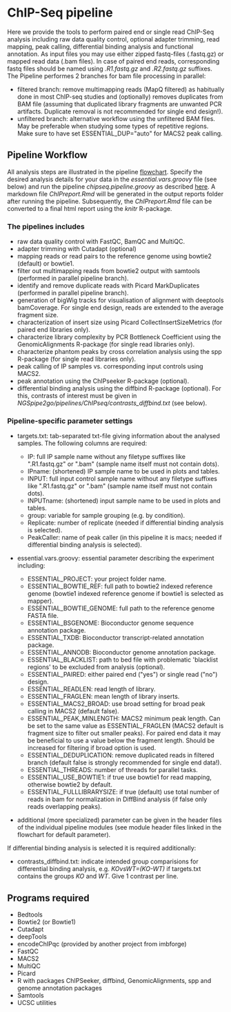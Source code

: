 # ChIP-Seq pipeline
Here we provide the tools to perform paired end or single read ChIP-Seq analysis including raw data quality control, optional adapter trimming, read mapping, peak calling, differential binding analysis and functional annotation. As input files you may use either zipped fastq-files (.fastq.gz) or mapped read data (.bam files). In case of paired end reads, corresponding fastq files should be named using *.R1.fastq.gz* and *.R2.fastq.gz* suffixes. The Pipeline performes 2 branches for bam file processing in parallel:
- filtered branch: remove multimapping reads (MapQ filtered) as habitually done in most ChIP-seq studies and (optionally) removes duplicates from BAM file (assuming that duplicated library fragments are unwanted PCR artifacts. Duplicate removal is not recommended for single end design!).
- unfiltered branch: alternative workflow using the unfiltered BAM files. May be preferable when studying some types of repetitive regions. Make sure to have set ESSENTIAL_DUP="auto" for MACS2 peak calling.


## Pipeline Workflow
All analysis steps are illustrated in the pipeline [flowchart](https://viewer.diagrams.net/?highlight=0000ff&edit=_blank&layers=1&nav=1&title=NGSpipe2go_ChIPseq_pipeline.html#R7R1Zc9o699cw0z7AeAEDj9lIc2%2B%2FNE3S296%2BZIwtQDfGdmyTpb%2F%2B02q8CCPAG03TmSaWZVs6Ojq7zunoZ8vXy8D0F%2F%2FzbOB0NMV%2B7ejnHU1T9cEA%2FcItb7RlxBvmAbRZp3XDHfwFWKPCWlfQBmGqY%2BR5TgT9dKPluS6wolSbGQTeS7rbzHPSX%2FXNOcg13Fmmk2%2F9Du1owVpVY7y%2B8QnA%2BYJ9eqQN6Y2paT3OA2%2Flsu%2B5ngvonaXJX8PmGC5M23tJNOkXHf0s8LyI%2FrV8PQMOBiuHGH1usuFuPOQAuJHMA%2Bf%2FvYXn3%2F55evy1OBvezFRwFSndeHDRG4cFsBFo2KUXRAtv7rmmc7FuPSXzBfi1Crr6b7X0ef%2B56aOW9VOfPQ81nKu4G4iiN7by5iryUNMiWjrsLniF0Q%2F8wt6AXf2buHP%2Byr5FLt74hRsFb4mH8OW%2FyXvrx8gVfy6MzCBiIzHwtbcKLHADArgEEQjufNOC7jx%2B1E50RU%2FOQbShaxgF3mOMP2h9T%2FNLxFaNfpI2PVvXX%2B%2B%2Br%2F5anf%2F6eX91P%2Fk3fP7Z1Rni0Q8WdOyzBcSrlvgEQ4FL4KGBBm%2BoQwAcM4LPaYQ32b6Zx%2F3WCIT%2BYDgkxqdPyl%2BzxfUocp4Xt9PrT3eTh1%2BfunxDP5vOin2qoxkOmsGpDZ%2FxFx04d8kN42mFUf80INsqvkR%2Fzdlv8tg0yLaggZF38dYM%2FiawyjGnwDmNt%2BiZ53gB6aRPyI9w0Waey7FDxWtum%2BGCILuaQn18NYOOk3ypgv%2FFL%2BV3CE3QT%2BeBaUOECJlmy1tCi2HQ3DHDkGMTJxcK%2BWyEFs%2FDgOuOlSLMegZBBF4LMYHdHRl6T2NkmpHtrqqqcdtLghAO2bIuEjSwr%2FR7g8PRSIjV6rvGowsD%2F6sCj%2BASMbKT0Kc8VC0HkbSRmsKikZJDoL4yziPQkNOuQ9Dnv9l1%2BHn2%2Bvp2u%2FoJtSH8ca%2F80x0czNTqZmFqioHhPbiNh5XIa%2FKsRghVtSlOIxyNcXRrrKTXWG92icX99KbWuGjYm5hAhsBnGzABTmEIZw34Rjcka3yCOqh9%2F1XAN860zkmSV9DX5VhI2Z%2FNzuZscXXTvQNP6Ikb6AMHImqPhnZaOAYhs9swAQEoKYs9cAaHwaFLsBBG5hQ9jZCeTx3pmGAGXUikIYQ%2B%2BL8tcyxnQUzMvQIwS71hEUVYQz3BaK5N5jBCkkIvcPyei7aZNoHL6cxDWw79eX15h%2BegzT100cVr5nhTvCnMECkS6A8%2BwxD9jdc8xEs%2BsRZIBQZPPX63hyQQ7%2FktP8zNHTloTEmUKAdcoW%2B6Mm1oELs114zFrd4gjmfaIbZC4FXHNgfPXjkYgxTTtfEGCkPEKqDpULZhEqW1JBpRwvZ%2BBdYqIsNNbG%2B0YfBrkVpNNv6HEHxEv0ijb8IAkHmR2X3wyS0bhFgVkJ%2FVZjm%2FFGFYSQnDeWWqrwqUqWEJorDYPiBgoRkAIA3Bx38iDcJHugSeOhWDuOwx4g2xCawvBFYhD5eGoJqDmCYAGG%2BTFkTY9248SPCWfayb0YCH6Rd4s1mIKXlmEeJBH6DhNqqj8L%2F%2FTcmyu8mvdaooqiYrwNYkv34LQfBl%2Bh%2FWoxEZxuYBkZEiTxyn3iumjcRoiKnj1AtsEHRRM5ZjMIg44hPaqSAsH8R3ksbmEyL36KCP%2F8U9fNO243dr7RNn6PqFvehVYKlJ3ywSWwTsiAuKeZBvhmeWU4FlclCKhVY7jC2861tKrlcM9kQvbTPso6lnv%2BUac4wrsnnL1U0he1t3zD%2FKWyBvmK0IccKvVEJz6ROouUg0SLwQSn0EN%2BYHXTiN5HcOnwqZA32lEiFaUywEVDWp65tv9%2BUvj%2Buvok0rVPv0Sl42NremVw6TUn%2FfSbCH%2BSS8WWKxqh74LfAdaJnR%2FmvirpZTTKbpuIM937fzwG%2BA%2BXhmOs4WJaRw5Al4%2B%2Bh1mALv80bh2HGjiDYTzkX4S1KHKJbvtITgwQTChKyHxWEEcueEuTEiLMCdcqeGA2b4Mx7qNXOI8R57CDopUa4MXSVtt1d1kegtkL3Vwe4CE7pMyEw7CMra6I%2BgLC8oc%2FXuaARlXyizLdHwoUvFMsVfy8a0vUt2C75nJO4hpI%2B6bAedEMHMpdaObRbWm7XxIWckkTau%2Btm2Ra7XXlOlpADfHInF%2BdPO2gC6gyVN1NaMThAbqXrPZhBuNHBu6pbXE5huVLBYG%2BCUW8NqViwjSfiB9wxtsM1cJxInkpM7je1%2F1%2BjBFJBSABF8lz7WxW5hOINW%2BuvKB8%2BPeh9lhyEC5lZmqRUzy13Y4ssCRgDH5eBnXwISj1Q%2Bq9RHQzlWOd49QmJ%2FTilyl9Vq6%2BMfbK2xr59axX4Fxj5hlJ2q5hbit5Nh6oqpS4XR7C8o6dIucaNsSYk8ehIE5luig49RNdyMu0M17VdQmal6ItlfH2sZzKYjkMTzbWJcLCRNELP%2FekZYjowE9bRCxD3CgLA8hFCeE%2Buk5guBKXFw4XkgweGxwxw2pUkkscMMd8WOInTjyeot0Gfx%2Fa2Mi2LRRsYlorYZZsYMjJ%2FJ1blubGBhJJiMvVgpXREcKMMUsozz3E01BHTZ2N1rJcPdfn2Pzu%2BVHz%2F%2FmtxeBEvVvr98u%2Bqq40IaCpyp99I4%2BayOXPUlydWg9HjgvchVP%2BMG7TM1fk%2Fyk0ORya1hXf44X9yCz0%2FW7N%2B3%2By9nv7qNWgqUFJoM9%2BKytYaEyWJUv182Rsk6tIWLrOqNrnIt5xOqXWUhWEuXcg5aZP3wRS71WEqaBwzbbweU3t38oEnT%2FMJI8wuNBYxvEm%2Bz%2FXWlXP4S3F3cLNTpyph9ezqH56fewwnsNkp5ytDiducvFYovwo1fOjbKkiHhgvdLpULsoEbLcSC14s0IHO1CguEfJKgWCYRQb0weEY6mWPf8gwMVEYJhq5BAPfzI0R8s2AMLBjVhgbSNc%2Bq9RBBo0kZO3pIIW7wFpt3BLkPfx8buLf7KTScQaNOHkETEYF%2BdTw%2FI4ID4j5uer8GYunbuMlDtYFHtJxa3SotqyaE0zLwem%2BcNht4NmVALXRmC83TbPd3kGAfzdyt7hF18WUU07A8n50Ad1psnsXOUJ6toSzUXZ0FxG2%2BzeBqQnrSh51XW45Zxhh8eCJY8XM4Pm0%2FMJXQw%2Fn0CzjPAb%2B3U4Rof9kdpVdzQ8qjPt8eBqC%2BJ58OW4bmSQ%2FUAhCsHG0TaiOwfEJKhuQH7YycOsmToXm%2BszDmczUCwjomhQ3FgGNU%2BlBv6bdN1eSqOlu3uCnZy3xCkAhHt5JFW1U4etX4nO968pdsYjazLuZTlOQ6SFsjpScqxgGktOjz26x0gs6FLInMZbOnv58sH%2F%2Bz%2BW3S9BMbNcnUdPVwfv%2Fl4mwNjf2WQZ4LZqgyOG7MLFY67NfQpL1EHwEdo01ISlQ5frjr%2BGKcUxOppDJJJuIDu2wPLnfBA25Hu%2BIB7Mj2WNvZul3Z%2B%2BLn7%2BWDkDZG6rZ5yj%2FRBt5Da7vggCHu34rmLO24EQmMh1niREFWKdwPeM4G37KQTDyQlXOlzaM1MCHFtOHsjzCzCXNxahRGdDw%2FcXieBiBB%2BhQtEInATxLF1LgCYp0hP7LdXWYeqpGygKiVkvJuIHJ%2F9w0OEK4x4qEZeqMy23D%2Fy4F6NWQ%2FbFtx75aKebBNL2r4x%2FHGaJvwgXjr8LKe%2BhrnEWOpOQ7qvlam5ZIRYpGnRfC%2BijzJo1BIiTKeC5yFv1O7XFSac2MiZnJKA%2FHSyOSXRHd3Qx7rdSWSKrCiqWNP7wuSiNZrFxaczDg%2FzOC5C2%2F70x9znd6wEXO8brSTg%2FsJ0kaBIDKmyFPzrGZZT0behFVKyTMk2%2FR9Tbeja1IlpLZD4aSHMgGEU984Q8XATEa%2FVL5kAxA5kfPCHjCNc5XEQDdFwcWzG7xiqN6wzYphRLAmSW3pUTikRwwbToGQjhgfpA3SVkdzL24uTe2lie%2BEiMrtYAjJyEyHeWwjD3DsLrRRNkVQy0R2IqVE%2FMU2Rxt0pawnENBsnYvCjwW06aqcdw1G78k5ZlBTjzqMVtxJQni6%2FaZlVzxDQdP2YyggiUvLPsHWQlOSRJItWAEh6KsX1giUiAyFxZE7h%2FAViuTNCUudjneeE0RwsNocdKN6wfopXgfzXNMn67uqPL6dP9z%2B%2F3zzcun%2F7%2BtXzQ7O%2B1WM7FMit30lKJYRqYxUfhCZyrdyTGK0wkdcr4gvW%2FZhE%2FP642CzelIiPrQgPicgwaa6GKL0ZwJBUMqDOumcY4owYv1iIWb02kfQ04hRb2xnbqGFRPieyG%2BSnQ52MSVGe%2FOSF%2FwvyU42I3zf0Rvml2OatNckw%2F9i8C449HqvNu88yM7TO5j21pCnyzdktetupF0UOcIGFI37PPDCbQQsSk0y99Hi6QyYiij3v3jY9aiOt%2Fe1LPRwdreVZko6W1o7aGSACfbRKwJ2zggsyJNd3PPxWWo%2BAP1wvoV2PWp7eDpRO7fS2AoLZHzR7TlFof9aPr35nk9Yc6YPUo7Jp2WHmnMPTtb1zc450jqeWmnPU3XI81WXOWZpWKH%2B4P1GEggTB1Mq5yFB3UBJ%2Bj8P1%2BmjcKNMq9Oq15ihQPvaKu8naeBJoCuffU748dkyRGUTD1Jnb9p6xLwHbs4cTBoYgG29VBxenw5V96V3%2F8MGy%2B%2FV2HI2tS6PZcurHVoFlJM2Vm5LGCoe9F%2FmqvETLLSB5ACwcAnAJXC9VrU4uLKrRE46nX77fX10Q%2Fox2xSuJXpin5pE9IMjvKjglOT4liBj%2BikKg7rNnZALQw3VBkukP0O6wHnEQBy2CVnx0runSKuxMieNZZPTkKByew7aqMnvVOmlZ6ZK08GQMBeEb43GenahqZbRmIKA1GcBVW6gkpnbvt1CJMEVBoydh0oaXmLnvZHhRa%2BT0Y0HEtNDSMagrg53c9htvTgPW%2BrLFMa9PHL0nqFSs1Ly3gsEUJOlkZejXB4TkNk7s1IkPwGdTGPAT5Y8ujIKP6%2BsZdEkOpjhxFS3TYhJ0E1VxofEs6xB2BGjgh73EosjUW62qEumO738nA%2BvsVP%2B01HKmFQk%2FY0NNcVLxSX9RjdPKTvrnZZ3GtOkjKGSgqtJHQVvFZONxN2IP5CW2izMDmS%2B2iXXLNtoDSSWuzjrN5odf0PdJRsKGdUqk67LDrp77jHVHogtTY6VvQspcAZN1Wpg6hhYpV3u3ao%2FAuDf%2F1e5xanuM86gNwFqGZQk0T1Gl0XFFlIxXiGmxYwOn0U4lNGoRIVvnNJG2kB019mbdFxqvBLfNfTGoTOA63H%2FRvmJStUYajFVJGYznQ2xPrn6Soe6WZb%2BT9ekzgGAeT63HhLuj%2Ff5oey9uZ51GDo%2B6Nmc%2FT7aHpyLv8x8nV%2BB4ff7DfrM%2B%2F0%2FKX7PF9Shynhe30%2BtPd5OHX5%2F4%2BTgBZ8whF6a%2BQu6StSn1RUzkM5hjkXKNvPR1287%2BJ9YZM9z0IqWjtFnGi2RIN2vi2MBYtH6a5UdLaNuEZoqwIk1Hy%2BAvPHaXV1rIs5e%2BSD7SdscLOSTIV12f4r3dSeRW7mj660mHJlZ3iIJA8jB6PtYeTOdjbrX225VlQDdTt1UX5HrpC6Dbrwq6h7iljazwmbDCcmiuGwlcRXpJKktdImHoenEaFzL3lCx3MdCVgVzDcQq5RoLAFiFylSAZCpGrTj9kIXa%2FXzekECxH6KBi9vEJ9bQU7Mb35ooqBMa79bS0dmANuoBK4DDj4X7ii97fTBsP4jBNViKC1Akw8TI2tFZGyb0Dy1gWOaXFH6Mi5NxcXCc2r19FCJpWMmZ8bXkny7kKMUYpDNfi1PK%2FrfY5TFs3VVkKU5n6mbfOn9PTuMQyBWiko40gRvJniSI1SGDG77xkaSlW7eeXTBMuWQkeFWE8%2FW%2Bfb3pP27MQWLKm57rc%2F9sszy2Ilr9J2ijcGZyvAh713EYPWboiDtJaXMHYRM1VF8%2BhwMM3cL8evVzHiGcdfcJOsVgzEUyqwQo5SZDXBkc%2FAOYSKRHhRiAKerQAWBmhKA09UTRC1RDlVsi0g4gUe9oI2szdNoI102CDGaViL17w6HisYrZrzonIWQR%2FUdshDQGgfCrc4bsfyhsgAoS5ckghFTYCBsvQWQUpww%2FO1U9rPHlJcVwJt3%2BEFGoBr8BCokOQWmd8asZJLaDUvHD0MI0CFt1dn82JayvHmz9%2BkBYlSx3b%2BUB8sY8AYJxcAyZEwg905%2BHH3pbhZbTJQkGt2HXagvDWTKjQgDu%2BtgULqQNtZ8FHxksqhKImUDOrsrIXiZDv2Mo%2BEZYcK07zfZQJOOrUTKSzqZaed2Wv9BvZfN9DlmZnYw6pbH5wY5DBwmrSb7BSxUSclg%2FZsTz%2FjSxGSEqEk6LMiH10EodgWCO3gmqdymN3ljDELhbTBd4qJIJwYmo92q8nzt%2BxGeOOLpRnoKa51FBptgiYmBjmmVKjxFDp7UQO0UWcNi9LItXmSKTo8IYQ%2FDyKpyW5qXgByd8fG7Sm0aEw4LQt6NCyVGUlokNGftIbxoYiQat%2BZCgctpQ%2Bswqct1Oc0QhPcBuvXWMMveLp5M%2B74x1hL8%2Bc%2B8NBb5DWP8ZKT3RIMs%2Bf9WFVG25LBaKjVE2qitgvqtxxrKkBB8NULaKqUwNK1hgsVyg4vMZgizOVHoSU%2FdKTLh96isSGsxkucyqtjuIHcMYqnFqokyyRuk6IUIP%2BuXYN8AkIdc3Ni1Wvrrl7GY%2Bign5V1vQY6IaIRwqV2N3RUkaJ1eZQHX%2F5cTcZAuv04u%2B3%2BewK8g32J7AgQ42EMkbb8gpsI0atDX2uy%2BlJHJgJWkY9y1GA7ocPMYGLXgWnODb2K%2FKCvtdI7dhrRo89YohtYGHY2%2BjxOBMCYIwwxDtL409wB9Cb9%2BjU%2F%2F7yHH6%2FR%2BP%2F8PeX7vf7ra66EmOp49dfImTHnkOWshBvUJYKkBKCMIMYB4yrs1ModaE%2BVFx4vLXZd7Q019TGoxzPFLonhzUafputhNViEV4ILdmUd6WrlYeZEw4XjFpnTqhTVJIuDT9upTVBM3YrNKAro0OsCdJaJaLDU%2B8lgkBbufBpBaS1ywAsETlHb1%2BunAh2cfoTypoDpN0lY5Tid%2BCTx1EPs%2FHAdK3FR%2FF3alVJs7MXqqab0bFm1bQhRVPjW6pNvlK1UT3z2FimbFl4Xs6lLTzzcLnoXfNM2WVvKc%2FU%2B7vVWj6QZ%2BZw8r%2FZdfh59vr6drv6CbUh%2FHGv%2FNOqqrX75m3agoKZUopZfBQ4EGqgTG0xgcWiyu3yfOXLB4fF8pK98h1yFM4%2BCmEJdUX%2FB0s0bHHGp83LWq94hF4GLU5EGxKVdLXZUoZCn2G5qecOdxk2UA22PJY6lmWp7SzaqqaLsLamaOupufx6Jk1LRSeISSr4daLLGmkj%2BuiTuEr2Zgw6vgDaTNFW1dDaR%2BlKqHJdJanT6tIYUtRvf1rHacGxEjtjnIrIaQ2x%2Bx%2B2mO1A7sLVcmkGGNc05etZJ87kWxuFIya%2BXWgcBezREbmsOGeMmiVyYj%2Fc5qT%2B1D2fTysYkJHulvEm5XnOENUE1Amen8Ye%2FIScPSE%2FQvqUTH5jZOlVOgI1K7wb%2BF9nQyKQeWDaEKzDdFhzUjOYO2YYZrUEpRz0GWftEfx6W6EPXa8q7%2FRgWxq7HXJQkqdWTrbFWZ9QNl%2BwfkvqOQizvPiOFyUTQDg5z3biZYCctY4CuGTFDrD3%2BBmCF4KL5vpFQvSVePXaZYFfB8MonWSo6A2Y6q7rw347u8NUmReFVBAKv9CURHEhWXIKjNWRJXScjcHCkyIFDPecC3TRl8jhY%2Fre%2FFR2fqVpWSAMKWQcOA3MgK4iroXwSpd0iv%2B7ObvFf3pR5AAXWKQCtQdmM2jBdELSoo9hqcENoLVYkmc4ijDIJodydUOmh%2FbnHFeDknq7FXhhSMYVUNGDFo1k38gtir8w3YiUpMIVtWWRAZfdJsYc9pDCI3To%2BfF%2FgIs%2FakMTkaflem60uATDa8f0ZVcnVf4yBS1eBjzGKTYCGyFEAKcr9tD9pJMMpXE8C0pvHF54ax2WsyXCdCccRI15%2BrKFFx2eI4pJHAdkiEqZm5Lcpgym0le3MpU4AXWKqfCqHYcwFaEJvFELeItdb2J%2FgawO1ZjrTTzslp0%2BbHPRMNl1F%2Fcr%2FZjhfr63ccZQuOVkfra%2FptUTr3K2ikzb9CNp5Zn0ZsIYFyVrU5wtNlqh5rwZbWpQnIkKxl6spLfcJn9JistVoG2PBdpSjcp24e5sceEpgtZtrTwVD07JFNMrkAt%2Fl1y7uSpUgsxIlVWhEtrHyz1CfhyHB8vwBAqBKRuQ2q8rDlmahyLykysOWcBBL2j32GbhMA2c6s%2FmM1b4ZkjhZBo8M0TkIxpC0HQUA524kBlvXuL2BHkC8pPTcPFhREMf63Y5ZCvr6RvouvQ5w1I4Mw438bwoKToiMC3%2B59kYoy%2F%2BDw%3D%3D). Specify the desired analysis details for your data in the *essential.vars.groovy* file (see below) and run the pipeline *chipseq.pipeline.groovy* as described [here](https://gitlab.rlp.net/imbforge/NGSpipe2go/-/blob/master/README.md). A markdown file *ChIPreport.Rmd* will be generated in the output reports folder after running the pipeline. Subsequently, the *ChIPreport.Rmd* file can be converted to a final html report using the *knitr* R-package.


### The pipelines includes
- raw data quality control with FastQC, BamQC and MultiQC.
- adapter trimming with Cutadapt (optional)
- mapping reads or read pairs to the reference genome using bowtie2 (default) or bowtie1.
- filter out multimapping reads from bowtie2 output with samtools (performed in parallel pipeline branch).
- identify and remove duplicate reads with Picard MarkDuplicates (performed in parallel pipeline branch). 
- generation of bigWig tracks for visualisation of alignment with deeptools bamCoverage. For single end design, reads are extended to the average fragment size.
- characterization of insert size using Picard CollectInsertSizeMetrics (for paired end libraries only).
- characterize library complexity by PCR Bottleneck Coefficient using the GenomicAlignments R-package (for single read libraries only). 
- characterize phantom peaks by cross correlation analysis using the spp R-package (for single read libraries only).
- peak calling of IP samples vs. corresponding input controls using MACS2.
- peak annotation using the ChIPseeker R-package (optional).
- differential binding analysis using the diffbind R-package (optional). For this, contrasts of interest must be given in *NGSpipe2go/pipelines/ChIPseq/contrasts_diffbind.txt* (see below).


### Pipeline-specific parameter settings
- targets.txt: tab-separated txt-file giving information about the analysed samples. The following columns are required: 
  - IP: full IP sample name without any filetype suffixes like ".R1.fastq.gz" or ".bam" (sample name itself must not contain dots).
  - IPname: (shortened) IP sample name to be used in plots and tables.
  - INPUT: full input control sample name without any filetype suffixes like ".R1.fastq.gz" or ".bam" (sample name itself must not contain dots).
  - INPUTname: (shortened) input sample name to be used in plots and tables. 
  - group: variable for sample grouping (e.g. by condition).
  - Replicate: number of replicate (needed if differential binding analysis is selected).
  - PeakCaller: name of peak caller (in this pipeline it is macs; needed if differential binding analysis is selected).


- essential.vars.groovy: essential parameter describing the experiment including: 
  - ESSENTIAL_PROJECT: your project folder name.
  - ESSENTIAL_BOWTIE_REF: full path to bowtie2 indexed reference genome (bowtie1 indexed reference genome if bowtie1 is selected as mapper).
  - ESSENTIAL_BOWTIE_GENOME: full path to the reference genome FASTA file.
  - ESSENTIAL_BSGENOME: Bioconductor genome sequence annotation package.
  - ESSENTIAL_TXDB: Bioconductor transcript-related annotation package.
  - ESSENTIAL_ANNODB: Bioconductor genome annotation package.
  - ESSENTIAL_BLACKLIST: path to bed file with problematic 'blacklist regions' to be excluded from analysis (optional).
  - ESSENTIAL_PAIRED: either paired end ("yes") or single read ("no") design.
  - ESSENTIAL_READLEN: read length of library.
  - ESSENTIAL_FRAGLEN: mean length of library inserts.
  - ESSENTIAL_MACS2_BROAD: use broad setting for broad peak calling in MACS2 (default false).
  - ESSENTIAL_PEAK_MINLENGTH: MACS2 minimum peak length. Can be set to the same value as ESSENTIAL_FRAGLEN (MACS2 default is fragment size to filter out smaller peaks). For paired end data it may be beneficial to use a value below the fragment length. Should be increased for filtering if broad option is used.
  - ESSENTIAL_DEDUPLICATION: remove duplicated reads in filtered branch (default false is strongly recommended for single end data!).  
  - ESSENTIAL_THREADS: number of threads for parallel tasks.
  - ESSENTIAL_USE_BOWTIE1: if true use bowtie1 for read mapping, otherwise bowtie2 by default.
  - ESSENTIAL_FULLLIBRARYSIZE: if true (default) use total number of reads in bam for normalization in DiffBind analysis (if false only reads overlapping peaks).
 
- additional (more specialized) parameter can be given in the header files of the individual pipeline modules (see module header files linked in the flowchart for default parameter).

If differential binding analysis is selected it is required additionally:

- contrasts_diffbind.txt: indicate intended group comparisions for differential binding analysis, e.g. *KOvsWT=(KO-WT)* if targets.txt contains the groups *KO* and *WT*. Give 1 contrast per line.


## Programs required
- Bedtools
- Bowtie2 (or Bowtie1)
- Cutadapt
- deepTools
- encodeChIPqc (provided by another project from imbforge)
- FastQC
- MACS2
- MultiQC
- Picard
- R with packages ChIPSeeker, diffbind, GenomicAlignments, spp and genome annotation packages
- Samtools
- UCSC utilities
